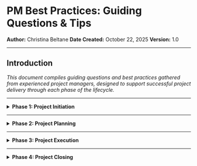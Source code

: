 # PM Best Practices: Guiding Questions & Tips

**Author:** Christina Beltane
**Date Created:** October 22, 2025
**Version:** 1.0

---

## Introduction

_This document compiles guiding questions and best practices gathered from experienced project managers, designed to support successful project delivery through each phase of the lifecycle._

---

<details>
<summary><strong>Phase 1: Project Initiation</strong></summary>

_Initiation is crucial for asking the right questions, performing research, determining resources, and clearly documenting key project components._

**Guiding Questions (The 5 W's):**
* **What** will be done? (Steps, activities)
* **Why** is this project being undertaken? (Problem, benefit)
* **Who** will benefit? (Customers, stakeholders, employees)
* **When** does it need to be completed? (Deadline, timeframe)
* **Where** will the work be done? (Location, scope)

**Tips:**
* **Gather Multiple Perspectives:** Ask at least three stakeholders from different areas to describe the project. Synthesize their answers into a unified summary.
* **Define Clear Goals:** Use the SMART framework (Specific, Measurable, Attainable, Relevant, Time-bound) to ensure goals are actionable. Ask stakeholders: "What does success look like?"
* **Create a Project Charter:** This living document is the central source of truth. Include summary, goals, deliverables, scope (in/out), benefits/costs. Get stakeholder sign-off.
* **Understand Stakeholders:** Identify everyone with a vested interest. Ask them:
    * What are your priorities and how does this project align?
    * What role do you want to play?
    * Who else should I talk to?
    * How do you prefer to be kept informed?
* **Leverage Org Charts:** Understand reporting structures and titles. Connect with administrative partners for insights on engaging senior leaders.

</details>

---

<details>
<summary><strong>Phase 2: Project Planning</strong></summary>

_Planning involves determining processes, workflows, and organizing resources to meet project goals._

**Guiding Questions (Team & Stakeholders):**
* **Get to Know Your Team:**
    * Have you worked on similar projects? What was your role?
    * What role do you expect here (contributor, reviewer, delegator)?
    * What are your personal goals for this project (skills, career path)?
    * How can I best support you as the PM?
* **Identify Milestones & Tasks:**
    * What are the major phases or deliverables (Milestones)?
    * What specific steps (Tasks) are needed to achieve each milestone?
    * How long will each task *realistically* take? (Challenge assumptions!)
* **Estimate Time & Effort (Challenge Experts):**
    * Break down large tasks: What are the smaller steps involved? How long for each?
    * Question assumptions: What resources (people, tools, materials) are assumed? How skilled are the people assumed to be? What if assumptions fail? Are there prerequisite tasks?
    * Compare to similar past projects: How long did those take? How is this project similar/different? Does that change your estimate?
* **Develop Key Documents:**
    * **Project Plan:** Scope, tasks, milestones, schedule, budget, comms plan, risk plan, SoW.
    * **Risk Management Plan:** Identify potential problems, assess impact/probability, plan mitigation.
    * **Communication Plan:** Who needs what information, when, and how?

**Tips:**
* **Build Relationships:** Connect with team members personally; strong relationships are an asset.
* **Use a WBS:** Break down large milestones into manageable tasks.
* **Document Everything:** Project plans provide visibility and streamline communication.

</details>

---

<details>
<summary><strong>Phase 3: Project Execution</strong></summary>

_Execution is where plans are put into action. Communication and quality management are key._

**Guiding Questions & Tips:**
* **Communication:**
    * Ask stakeholders their preferred communication methods (Email, Meeting, Chat, Reports).
    * Communicate consistently and coherently. Ensure everyone knows the status, focus, and next steps.
* **Maintaining Quality:**
    * Define quality standards based on project documents (Charter, Business Case) and stakeholder conversations.
    * Understand industry standards or legal requirements if applicable.
    * Implement quality management processes (e.g., quality checks, QA testing, feedback loops).
* **Tracking Progress:**
    * Use project tracking tools (Jira, Asana, Smartsheet) to monitor tasks, timelines, and budgets.
    * Hold regular status meetings (e.g., Daily Standups) to surface blockers.
    * Generate regular Status Reports for stakeholders.
* **Managing Risks & Issues:**
    * Use the Risk Management Plan and tools like ROAM analysis during team syncs.
    * Escalate critical issues promptly using a defined Escalation Path.
* **Managing Change:**
    * Have a clear process for evaluating and approving Change Requests.
    * Assess the impact of changes on scope, schedule, and budget. Communicate changes clearly.
* **Agile Approaches (Optional but Recommended):**
    * Consider Agile/Scrum for flexibility, faster feedback, and efficiency.
    * Key elements: Product Backlog, Sprints, Daily Scrums, Retrospectives.

</details>

---

<details>
<summary><strong>Phase 4: Project Closing</strong></summary>

_Closing ensures all work is done, processes are completed, and stakeholders formally recognize completion._

**Guiding Questions & Tips:**
* **Ensure Completion:** Has all defined scope been delivered? Are all tasks marked complete?
* **Administrative Closure:** Finalize vendor payments, close contracts, archive documents.
* **Formal Acceptance:** Obtain sign-off from key stakeholders confirming deliverables meet requirements.
* **Conduct a Retrospective:**
    * Create a safe space for honest feedback.
    * Discuss: What went well? What could be improved? Where did we get lucky?
    * Capture actionable lessons learned and assign owners.
* **Develop Final Reports:**
    * **Impact Report:** For senior stakeholders, demonstrates project value (Exec Summary, Results, What Worked, Next Steps).
    * **Closeout Report:** For PMs/Team, documents the project journey (Summary, Methodology, Results vs. Plan, Lessons Learned, Open Items, Project Archive Links).
* **Celebrate Success:**
    * Publicize the outcome within the organization.
    * Spotlight the team's contributions.
    * Organize a celebration event.
    * Recognize individuals.
* **Formally Disband:** Thank the team members for their contributions.

</details>